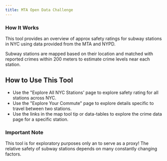 ```yaml
---
title: MTA Open Data Challenge
---
```




### How It Works

This tool provides an overview of approx safety ratings for subway stations in NYC using data provided from the MTA and NYPD.

Subway stations are mapped based on their location and matched with reported crimes within 200 meters to estimate crime levels near each station.


## How to Use This Tool

- Use the "Explore All NYC Stations' page to explore safety rating for all stations across NYC.
- Use the "Explore Your Commute" page to explore details specific to travel between two stations.
- Use the links in the map tool tip or data-tables to explore the crime data page for a specific station.

### Important Note
This tool is for exploratory purposes only an to serve as a proxy! The relative safety of subway stations depends on many constantly changing factors.